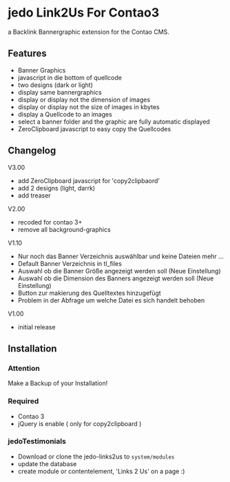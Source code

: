 jedo Link2Us For Contao3
=============

a Backlink Bannergraphic extension for the Contao CMS.

Features
--------
* Banner Graphics
* javascript in die bottom of quellcode
* two designs (dark or light) 
* display same bannergraphics
* display or display not the dimension of images
* display or display not the size of images in kbytes
* display a Quellcode to an images
* select a banner folder and the graphic are fully automatic displayed
* ZeroClipboard javascript to easy copy the Quellcodes

Changelog
------------
V3.00
* add ZeroClipboard javascript for 'copy2clipbaord'
* add 2 designs (light, darrk)
* add treaser

V2.00
* recoded for contao 3+
* remove all background-graphics


V1.10
* Nur noch das Banner Verzeichnis auswählbar und keine Dateien mehr ...
* Default Banner Verzeichnis in tl_files
* Auswahl ob die Banner Größe angezeigt werden soll (Neue Einstellung)
* Auswahl ob die Dimension des Banners angezeigt werden soll (Neue Einstellung)
* Button zur makierung des Quelltextes hinzugefügt
* Problem in der Abfrage um welche Datei es sich handelt behoben

V1.00
* initial release



Installation
------------

### Attention
Make a Backup of your Installation! 

### Required
* Contao 3
* jQuery is enable ( only for copy2clipboard )

### jedoTestimonials
* Download or clone the jedo-links2us to `system/modules`
* update the database
* create module or contentelement, 'Links 2 Us' on a page :)

